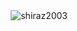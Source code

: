 <span>
    <img align="right" src="https://komarev.com/ghpvc/?username=shiraz2003&label=Profile%20views&color=blueviolet&style=for-the-badge" alt="shiraz2003" />
  </span>
